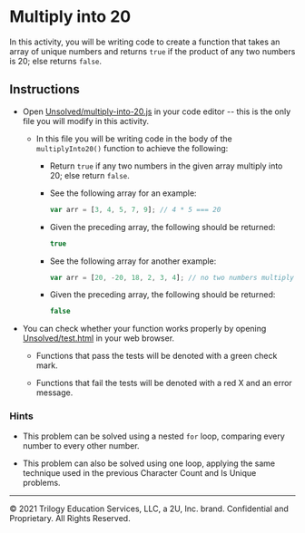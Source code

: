 # Multiply into 20

In this activity, you will be writing code to create a function that takes an array of unique numbers and returns `true` if the product of any two numbers is 20; else returns `false`.

## Instructions

* Open [Unsolved/multiply-into-20.js](Unsolved/multiply-into-20.js) in your code editor -- this is the only file you will modify in this activity.

  * In this file you will be writing code in the body of the `multiplyInto20()` function to achieve the following:

    * Return `true` if any two numbers in the given array multiply into 20; else return `false`.

    * See the following array for an example:

      ```js
      var arr = [3, 4, 5, 7, 9]; // 4 * 5 === 20
      ```

    * Given the preceding array, the following should be returned:

      ```js
      true
      ```

    * See the following array for another example:

      ```js
      var arr = [20, -20, 18, 2, 3, 4]; // no two numbers multiply into 20
      ```

    * Given the preceding array, the following should be returned:

      ```js
      false
      ```

* You can check whether your function works properly by opening [Unsolved/test.html](Unsolved/test.html) in your web browser.

  * Functions that pass the tests will be denoted with a green check mark.

  * Functions that fail the tests will be denoted with a red X and an error message.

### Hints

* This problem can be solved using a nested `for` loop, comparing every number to every other number.

* This problem can also be solved using one loop, applying the same technique used in the previous Character Count and Is Unique problems.

---
© 2021 Trilogy Education Services, LLC, a 2U, Inc. brand. Confidential and Proprietary. All Rights Reserved.
